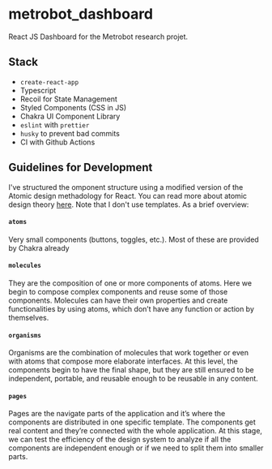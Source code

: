 # metrobot_dashboard
React JS Dashboard for the Metrobot research projet. 

## Stack
- `create-react-app`
- Typescript
- Recoil for State Management
- Styled Components (CSS in JS)
- Chakra UI Component Library
- `eslint` with `prettier`
- `husky` to prevent bad commits
- CI with Github Actions

## Guidelines for Development
I've structured the omponent structure using a modified version of the Atomic design methadology for React. You can read more about atomic design theory [here](https://blog.usejournal.com/thinking-about-react-atomically-608c865d2262). Note that I don't use templates. As a brief overview:

#### `atoms`
Very small components (buttons, toggles, etc.). Most of these are provided by Chakra already

#### `molecules`
They are the composition of one or more components of atoms. Here we begin to compose complex components and reuse some of those components. Molecules can have their own properties and create functionalities by using atoms, which don’t have any function or action by themselves.

#### `organisms`
Organisms are the combination of molecules that work together or even with atoms that compose more elaborate interfaces. At this level, the components begin to have the final shape, but they are still ensured to be independent, portable, and reusable enough to be reusable in any content.

#### `pages`
Pages are the navigate parts of the application and it’s where the components are distributed in one specific template. The components get real content and they’re connected with the whole application. At this stage, we can test the efficiency of the design system to analyze if all the components are independent enough or if we need to split them into smaller parts.

